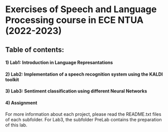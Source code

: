 # Exercises of Speech and Language Processing course in ECE NTUA (2022-2023)

## Table of contents: 

#### 1) Lab1: Introduction in Language Represantations
#### 2) Lab2: Implementation of a speech recognition system using the KALDI toolkit
#### 3) Lab3: Sentiment classification using different Neural Networks
#### 4) Assignment

For more information about each project, please read the README.txt files of each subfolder.
For Lab3, the subfolder PreLab contains the preparation of this lab.
